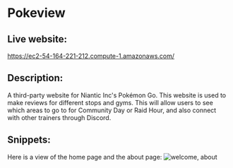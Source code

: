 # Pokeview
## Live website: 
https://ec2-54-164-221-212.compute-1.amazonaws.com/

## Description:
A third-party website for Niantic Inc's Pokémon Go. 
This website is used to make reviews for different stops and gyms. 
This will allow users to see which areas to go to for Community Day 
or Raid Hour, and also connect with other trainers through Discord. 

## Snippets:
Here is a view of the home page and the about page:
![welcome, about](https://github.com/nanonite9/pokeview/blob/master/media/01.GIF)
